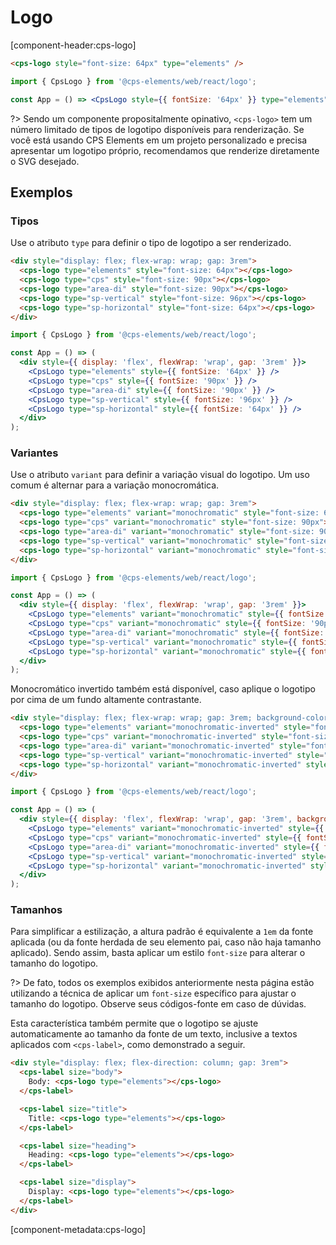 # Logo

[component-header:cps-logo]

```html preview
<cps-logo style="font-size: 64px" type="elements" />
```

```jsx react
import { CpsLogo } from '@cps-elements/web/react/logo';

const App = () => <CpsLogo style={{ fontSize: '64px' }} type="elements" />;
```

?> Sendo um componente propositalmente opinativo, `<cps-logo>` tem um número limitado de tipos de logotipo disponíveis para renderização. Se você está usando CPS Elements em um projeto personalizado e precisa apresentar um logotipo próprio, recomendamos que renderize diretamente o SVG desejado.

## Exemplos

### Tipos

Use o atributo `type` para definir o tipo de logotipo a ser renderizado.

```html preview
<div style="display: flex; flex-wrap: wrap; gap: 3rem">
  <cps-logo type="elements" style="font-size: 64px"></cps-logo>
  <cps-logo type="cps" style="font-size: 90px"></cps-logo>
  <cps-logo type="area-di" style="font-size: 90px"></cps-logo>
  <cps-logo type="sp-vertical" style="font-size: 96px"></cps-logo>
  <cps-logo type="sp-horizontal" style="font-size: 64px"></cps-logo>
</div>
```

```jsx react
import { CpsLogo } from '@cps-elements/web/react/logo';

const App = () => (
  <div style={{ display: 'flex', flexWrap: 'wrap', gap: '3rem' }}>
    <CpsLogo type="elements" style={{ fontSize: '64px' }} />
    <CpsLogo type="cps" style={{ fontSize: '90px' }} />
    <CpsLogo type="area-di" style={{ fontSize: '90px' }} />
    <CpsLogo type="sp-vertical" style={{ fontSize: '96px' }} />
    <CpsLogo type="sp-horizontal" style={{ fontSize: '64px' }} />
  </div>
);
```

### Variantes

Use o atributo `variant` para definir a variação visual do logotipo. Um uso comum é alternar para a variação monocromática.

```html preview
<div style="display: flex; flex-wrap: wrap; gap: 3rem">
  <cps-logo type="elements" variant="monochromatic" style="font-size: 64px"></cps-logo>
  <cps-logo type="cps" variant="monochromatic" style="font-size: 90px"></cps-logo>
  <cps-logo type="area-di" variant="monochromatic" style="font-size: 90px"></cps-logo>
  <cps-logo type="sp-vertical" variant="monochromatic" style="font-size: 96px"></cps-logo>
  <cps-logo type="sp-horizontal" variant="monochromatic" style="font-size: 64px"></cps-logo>
</div>
```

```jsx react
import { CpsLogo } from '@cps-elements/web/react/logo';

const App = () => (
  <div style={{ display: 'flex', flexWrap: 'wrap', gap: '3rem' }}>
    <CpsLogo type="elements" variant="monochromatic" style={{ fontSize: '64px' }} />
    <CpsLogo type="cps" variant="monochromatic" style={{ fontSize: '90px' }} />
    <CpsLogo type="area-di" variant="monochromatic" style={{ fontSize: '90px' }} />
    <CpsLogo type="sp-vertical" variant="monochromatic" style={{ fontSize: '96px' }} />
    <CpsLogo type="sp-horizontal" variant="monochromatic" style={{ fontSize: '64px' }} />
  </div>
);
```

Monocromático invertido também está disponível, caso aplique o logotipo por cima de um fundo altamente contrastante.

<div class="monochromatic-inverted-example">

```html preview
<div style="display: flex; flex-wrap: wrap; gap: 3rem; background-color: var(--cps-color-fill-accent)">
  <cps-logo type="elements" variant="monochromatic-inverted" style="font-size: 64px"></cps-logo>
  <cps-logo type="cps" variant="monochromatic-inverted" style="font-size: 90px"></cps-logo>
  <cps-logo type="area-di" variant="monochromatic-inverted" style="font-size: 90px"></cps-logo>
  <cps-logo type="sp-vertical" variant="monochromatic-inverted" style="font-size: 96px"></cps-logo>
  <cps-logo type="sp-horizontal" variant="monochromatic-inverted" style="font-size: 64px"></cps-logo>
</div>
```

```jsx react
import { CpsLogo } from '@cps-elements/web/react/logo';

const App = () => (
  <div style={{ display: 'flex', flexWrap: 'wrap', gap: '3rem', backgroundColor: 'var(--cps-color-fill-accent)' }}>
    <CpsLogo type="elements" variant="monochromatic-inverted" style={{ fontSize: '64px' }} />
    <CpsLogo type="cps" variant="monochromatic-inverted" style={{ fontSize: '90px' }} />
    <CpsLogo type="area-di" variant="monochromatic-inverted" style={{ fontSize: '90px' }} />
    <CpsLogo type="sp-vertical" variant="monochromatic-inverted" style={{ fontSize: '96px' }} />
    <CpsLogo type="sp-horizontal" variant="monochromatic-inverted" style={{ fontSize: '64px' }} />
  </div>
);
```

</div>

### Tamanhos

Para simplificar a estilização, a altura padrão é equivalente a `1em` da fonte aplicada (ou da fonte herdada de seu elemento pai, caso não haja tamanho aplicado). Sendo assim, basta aplicar um estilo `font-size` para alterar o tamanho do logotipo.

?> De fato, todos os exemplos exibidos anteriormente nesta página estão utilizando a técnica de aplicar um `font-size` específico para ajustar o tamanho do logotipo. Observe seus códigos-fonte em caso de dúvidas.

Esta característica também permite que o logotipo se ajuste automaticamente ao tamanho da fonte de um texto, inclusive a textos aplicados com `<cps-label>`, como demonstrado a seguir.

```html preview
<div style="display: flex; flex-direction: column; gap: 3rem">
  <cps-label size="body">
    Body: <cps-logo type="elements"></cps-logo>
  </cps-label>

  <cps-label size="title">
    Title: <cps-logo type="elements"></cps-logo>
  </cps-label>

  <cps-label size="heading">
    Heading: <cps-logo type="elements"></cps-logo>
  </cps-label>

  <cps-label size="display">
    Display: <cps-logo type="elements"></cps-logo>
  </cps-label>
</div>
```

[component-metadata:cps-logo]

<style>
  .monochromatic-inverted-example .code-block__preview {
    background-color: var(--cps-color-fill-accent);
  }
</style>
